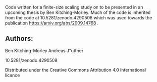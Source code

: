 
Code written for a finite-size scaling study on to be presented in an upcoming thesis by Ben Kitching-Morley. Much of the code is inherited from the code at 10.5281/zenodo.4290508 which was used towards the publication https://arxiv.org/abs/2009.14768 .

Authors:
--------
Ben Kitching-Morley
Andreas J\"uttner

10.5281/zenodo.4290508

Distributed under the Creative Commons Attribution 4.0 International licence